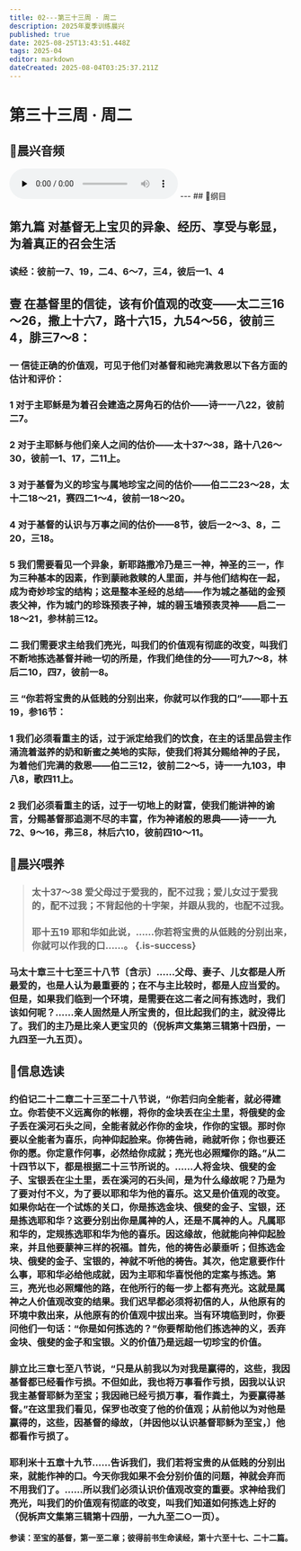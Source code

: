 ```yaml
---
title: 02---第三十三周 · 周二
description: 2025年夏季训练晨兴
published: true
date: 2025-08-25T13:43:51.448Z
tags: 2025-04
editor: markdown
dateCreated: 2025-08-04T03:25:37.211Z
---
```


# 第三十三周 · 周二
## 🎵晨兴音频
<audio id="audio" controls="" preload="none">
      <source id="mp3" src="/2025-04/week9/week33day2.mp3">
</audio>
---
## 📖纲目

## 第九篇    对基督无上宝贝的异象、经历、享受与彰显，为着真正的召会生活

### 读经：彼前一7、19，二4、6～7，三4，彼后一1、4

## 壹    在基督里的信徒，该有价值观的改变——太二三16～26，撒上十六7，路十六15，九54～56，彼前三4，腓三7～8：

### 一    信徒正确的价值观，可见于他们对基督和祂完满救恩以下各方面的估计和评价：

### 1    对于主耶稣是为着召会建造之房角石的估价——诗一一八22，彼前二7。

### 2    对于主耶稣与他们亲人之间的估价——太十37～38，路十八26～30，彼前一1、17，二11上。

### 3    对于基督为义的珍宝与属地珍宝之间的估价——伯二二23～28，太十二18～21，赛四二1～4，彼前一18～20。

### 4    对于基督的认识与万事之间的估价——8节，彼后一2～3、8，二20，三18。

### 5    我们需要看见一个异象，新耶路撒冷乃是三一神，神圣的三一，作为三种基本的因素，作到蒙祂救赎的人里面，并与他们结构在一起，成为奇妙珍宝的结构；这是整本圣经的总结——作为城之基础的金预表父神，作为城门的珍珠预表子神，城的碧玉墙预表灵神——启二一18～21，参林前三12。

### 二    我们需要求主给我们亮光，叫我们的价值观有彻底的改变，叫我们不断地拣选基督并祂一切的所是，作我们绝佳的分——可九7～8，林后二10，四7，彼前一8。

### 三    “你若将宝贵的从低贱的分别出来，你就可以作我的口”——耶十五19，参16节：

### 1    我们必须看重主的话，过于派定给我们的饮食，在主的话里品尝主作涌流着滋养的奶和新蜜之美地的实际，使我们将其分赐给神的子民，为着他们完满的救恩——伯二三12，彼前二2～5，诗一一九103，申八8，歌四11上。

### 2    我们必须看重主的话，过于一切地上的财富，使我们能讲神的谕言，分赐基督那追测不尽的丰富，作为神诸般的恩典——诗一一九72、9～16，弗三8，林后六10，彼前四10～11。

## 📖晨兴喂养

>### **太十37～38    爱父母过于爱我的，配不过我；爱儿女过于爱我的，配不过我；不背起他的十字架，并跟从我的，也配不过我。**
>
>### **耶十五19    耶和华如此说，……你若将宝贵的从低贱的分别出来，你就可以作我的口……。** {.is-success}

### 马太十章三十七至三十八节〔含示〕……父母、妻子、儿女都是人所最爱的，也是人认为最重要的；在不与主比较时，都是人应当爱的。但是，如果我们临到一个环境，是需要在这二者之间有拣选时，我们该如何呢？……亲人固然是人所宝贵的，但比起我们的主，就没得比了。我们的主乃是比亲人更宝贝的（倪柝声文集第三辑第十四册，一九四至一九五页）。

## 📖信息选读

### 约伯记二十二章二十三至二十八节说，“你若归向全能者，就必得建立。你若使不义远离你的帐棚，将你的金块丢在尘土里，将俄斐的金子丢在溪河石头之间，全能者就必作你的金块，作你的宝银。那时你要以全能者为喜乐，向神仰起脸来。你祷告祂，祂就听你；你也要还你的愿。你定意作何事，必然给你成就；亮光也必照耀你的路。”从二十四节以下，都是根据二十三节所说的。……人将金块、俄斐的金子、宝银丢在尘土里，丢在溪河的石头间，是为什么缘故呢？乃是为了要对付不义，为了要以耶和华为他的喜乐。这又是价值观的改变。如果你站在一个试炼的关口，你是拣选金块、俄斐的金子、宝银，还是拣选耶和华？这要分别出你是属神的人，还是不属神的人。凡属耶和华的，定规拣选耶和华为他的喜乐。因这缘故，他就能向神仰起脸来，并且他要蒙神三样的祝福。首先，他的祷告必蒙垂听；但拣选金块、俄斐的金子、宝银的，神就不听他的祷告。其次，他定意要作什么事，耶和华必给他成就，因为主耶和华喜悦他的定案与拣选。第三，亮光也必照耀他的路，在他所行的每一步上都有亮光。这就是属神之人价值观改变的结果。我们迟早都必须将初信的人，从他原有的环境中救出来，从他原有的价值观中拔出来。当有环境临到时，你要问他们一句话：“你是如何拣选的？”你要帮助他们拣选神的义，丢弃金块、俄斐的金子和宝银。义的价值乃是远超一切珍宝的价值。

### 腓立比三章七至八节说，“只是从前我以为对我是赢得的，这些，我因基督都已经看作亏损。不但如此，我也将万事看作亏损，因我以认识我主基督耶稣为至宝；我因祂已经亏损万事，看作粪土，为要赢得基督。”在这里我们看见，保罗也改变了他的价值观；从前他以为对他是赢得的，这些，因基督的缘故，〔并因他以认识基督耶稣为至宝，〕他都看作亏损了。

### 耶利米十五章十九节……告诉我们，我们若将宝贵的从低贱的分别出来，就能作神的口。今天你我如果不会分别价值的问题，神就会弃而不用我们了。……所以我们必须认识价值观改变的重要。求神给我们亮光，叫我们的价值观有彻底的改变，叫我们知道如何拣选上好的（倪柝声文集第三辑第十四册，一九九至二○一页）。

**参读：至宝的基督，第一至二章；彼得前书生命读经，第十六至十七、二十二篇。**
<!-- Google tag (gtag.js) -->
<script async src="https://www.googletagmanager.com/gtag/js?id=G-1P8709Z16T"></script>
<script>
  window.dataLayer = window.dataLayer || [];
  function gtag(){dataLayer.push(arguments);}
  gtag('js', new Date());

  gtag('config', 'G-1P8709Z16T');
</script>